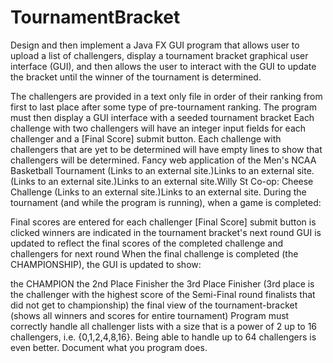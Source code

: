 # TournamentBracket

Design and then implement a Java FX GUI program that allows user to upload a list of challengers, display a tournament bracket graphical user interface (GUI), and then allows the user to interact with the GUI to update the bracket until the winner of the tournament is determined.

The challengers are provided in a text only file in order of their ranking from first to last place after some type of pre-tournament ranking.
The program must then display a GUI interface with a seeded tournament bracket
Each challenge with two challengers will have an integer input fields for each challenger and a [Final Score] submit button.
Each challenge with challengers that are yet to be determined will have empty lines to show that challengers will be determined.
Fancy web application of the Men's NCAA Basketball Tournament (Links to an external site.)Links to an external site.
 (Links to an external site.)Links to an external site.Willy St Co-op: Cheese Challenge (Links to an external site.)Links to an external site.
During the tournament (and while the program is running), when a game is completed:

Final scores are entered for each challenger
[Final Score] submit button is clicked
winners are indicated in the tournament bracket's next round
GUI is updated to reflect the final scores of the completed challenge and challengers for next round
When the final challenge is completed (the CHAMPIONSHIP), the GUI is updated to show:

the CHAMPION
the 2nd Place Finisher
the 3rd Place Finisher (3rd place is the challenger with the highest score of the Semi-Final round finalists that did not get to championship)
the final view of the tournament-bracket (shows all winners and scores for entire tournament)
Program must correctly handle all challenger lists with a size that is a power of 2 up to 16 challengers, i.e. {0,1,2,4,8,16}.  Being able to handle up to 64 challengers is even better.  Document what you program does.
